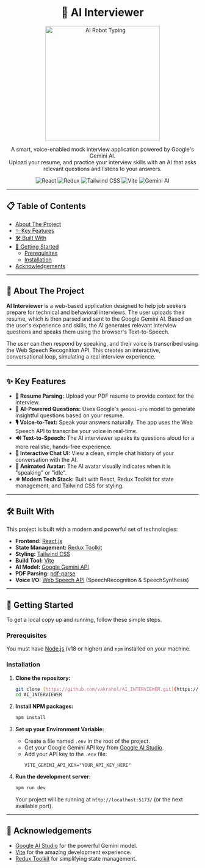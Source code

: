 <h1 align="center">
  🤖 AI Interviewer
</h1>

<p align="center">
  <img src="https://media.giphy.com/media/qgQUggAC3Pfv687qPC/giphy.gif" alt="AI Robot Typing" width="300"/>
</p>

<p align="center">
  A smart, voice-enabled mock interview application powered by Google's Gemini AI.
  <br />
  Upload your resume, and practice your interview skills with an AI that asks relevant questions and listens to your answers.
</p>

<p align="center">
  <img src="https://img.shields.io/badge/React-20232A?style=for-the-badge&logo=react&logoColor=61DAFB" alt="React">
  <img src="https://img.shields.io/badge/Redux-593D88?style=for-the-badge&logo=redux&logoColor=white" alt="Redux">
  <img src="https://img.shields.io/badge/Tailwind_CSS-38B2AC?style=for-the-badge&logo=tailwind-css&logoColor=white" alt="Tailwind CSS">
  <img src="https://img.shields.io/badge/Vite-B73BFE?style=for-the-badge&logo=vite&logoColor=white" alt="Vite">
  <img src="https://img.shields.io/badge/Google_Gemini-4285F4?style=for-the-badge&logo=google&logoColor=white" alt="Gemini AI">
</p>

---

## 📋 Table of Contents

- [About The Project](#about-the-project)
- [✨ Key Features](#-key-features)
- [🛠️ Built With](#️-built-with)
- [🚀 Getting Started](#-getting-started)
  - [Prerequisites](#prerequisites)
  - [Installation](#installation)
- [Acknowledgements](#acknowledgements)

---

## 🎯 About The Project

**AI Interviewer** is a web-based application designed to help job seekers prepare for technical and behavioral interviews. The user uploads their resume, which is then parsed and sent to the Google Gemini AI. Based on the user's experience and skills, the AI generates relevant interview questions and speaks them using the browser's Text-to-Speech.

The user can then respond by speaking, and their voice is transcribed using the Web Speech Recognition API. This creates an interactive, conversational loop, simulating a real interview experience.

---

## ✨ Key Features

* **📄 Resume Parsing:** Upload your PDF resume to provide context for the interview.
* **🧠 AI-Powered Questions:** Uses Google's `gemini-pro` model to generate insightful questions based on your resume.
* **🎙️ Voice-to-Text:** Speak your answers naturally. The app uses the Web Speech API to transcribe your voice in real-time.
* **🔊 Text-to-Speech:** The AI interviewer speaks its questions aloud for a more realistic, hands-free experience.
* **💬 Interactive Chat UI:** View a clean, simple chat history of your conversation with the AI.
* **🤖 Animated Avatar:** The AI avatar visually indicates when it is "speaking" or "idle".
* **⚛️ Modern Tech Stack:** Built with React, Redux Toolkit for state management, and Tailwind CSS for styling.

---

## 🛠️ Built With

This project is built with a modern and powerful set of technologies:

* **Frontend:** [React.js](https://reactjs.org/)
* **State Management:** [Redux Toolkit](https://redux-toolkit.js.org/)
* **Styling:** [Tailwind CSS](https://tailwindcss.com/)
* **Build Tool:** [Vite](https://vitejs.dev/)
* **AI Model:** [Google Gemini API](https://ai.google.dev/)
* **PDF Parsing:** [pdf-parse](https://www.npmjs.com/package/pdf-parse)
* **Voice I/O:** [Web Speech API](https://developer.mozilla.org/en-US/docs/Web/API/Web_Speech_API) (SpeechRecognition & SpeechSynthesis)

---

## 🚀 Getting Started

To get a local copy up and running, follow these simple steps.

### Prerequisites

You must have [Node.js](https://nodejs.org/) (v18 or higher) and `npm` installed on your machine.

### Installation

1.  **Clone the repository:**
    ```sh
    git clone [https://github.com/vakrahul/AI_INTERVIEWER.git](https://github.com/vakrahul/AI_INTERVIEWER.git)
    cd AI_INTERVIEWER
    ```

2.  **Install NPM packages:**
    ```sh
    npm install
    ```

3.  **Set up your Environment Variable:**
    * Create a file named `.env` in the root of the project.
    * Get your Google Gemini API key from [Google AI Studio](https://aistudio.google.com/app/apikey).
    * Add your API key to the `.env` file:
        ```env
        VITE_GEMINI_API_KEY="YOUR_API_KEY_HERE"
        ```

4.  **Run the development server:**
    ```sh
    npm run dev
    ```
    Your project will be running at `http://localhost:5173/` (or the next available port).

---

## 🙏 Acknowledgements

* [Google AI Studio](https://aistudio.google.com/) for the powerful Gemini model.
* [Vite](https://vitejs.dev/) for the amazing development experience.
* [Redux Toolkit](https://redux-toolkit.js.org/) for simplifying state management.

